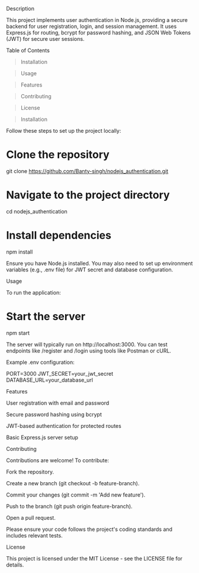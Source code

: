 Description

This project implements user authentication in Node.js, providing a secure backend for user registration, login, and session management. It uses Express.js for routing, bcrypt for password hashing, and JSON Web Tokens (JWT) for secure user sessions.

Table of Contents





> Installation



> Usage



> Features



> Contributing



> License

> Installation

Follow these steps to set up the project locally:

# Clone the repository
git clone https://github.com/Banty-singh/nodejs_authentication.git

# Navigate to the project directory
cd nodejs_authentication

# Install dependencies
npm install

Ensure you have Node.js installed. You may also need to set up environment variables (e.g., .env file) for JWT secret and database configuration.

Usage

To run the application:

# Start the server
npm start

The server will typically run on http://localhost:3000. You can test endpoints like /register and /login using tools like Postman or cURL.

Example .env configuration:

PORT=3000
JWT_SECRET=your_jwt_secret
DATABASE_URL=your_database_url

Features





User registration with email and password



Secure password hashing using bcrypt



JWT-based authentication for protected routes



Basic Express.js server setup

Contributing

Contributions are welcome! To contribute:





Fork the repository.



Create a new branch (git checkout -b feature-branch).



Commit your changes (git commit -m 'Add new feature').



Push to the branch (git push origin feature-branch).



Open a pull request.

Please ensure your code follows the project's coding standards and includes relevant tests.

License

This project is licensed under the MIT License - see the LICENSE file for details.

